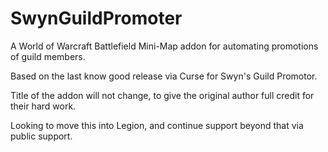 # SwynGuildPromoter
A World of Warcraft Battlefield Mini-Map addon for automating promotions of guild members.

Based on the last know good release via Curse for Swyn's Guild Promotor. 

Title of the addon will not change, to give the original author full credit for their hard work.

Looking to move this into Legion, and continue support beyond that via public support.
